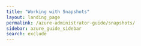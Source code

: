 ```yaml
---
title: "Working with Snapshots"
layout: landing_page
permalink: /azure-administrator-guide/snapshots/
sidebar: azure_guide_sidebar
search: exclude
---
```

